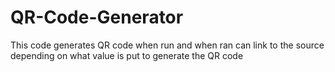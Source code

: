# QR-Code-Generator

This code generates QR code when run and when ran can link to the source depending on what value is put to generate the QR code
